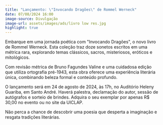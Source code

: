 ```yaml
---
title: "Lançamento: \"Invocando Dragões\" de Rommel Werneck"
date: 07/08/2024 16:00
image-source: Divulgação
image-url: assets/images/ads/livro low res.jpg
highlight: true
---
```


Embarque em uma jornada poética com "Invocando Dragões", o novo livro de Rommel Werneck. Esta coleção traz doze sonetos escritos em uma métrica rara, explorando temas clássicos, sacros, misteriosos, eróticos e mitológicos.

Com revisão métrica de Bruno Fagundes Valine e uma cuidadosa edição que utiliza ortografia pré-1943, esta obra oferece uma experiência literária única, combinando beleza formal e conteúdo profundo.

O lançamento será em 24 de agosto de 2024, às 17h, no Auditório Heleny Guariba, em Santo André. Haverá palestra, declamação do autor, sessão de autógrafos e sorteio de brindes. Adquira o seu exemplar por apenas R$ 30,00 no evento ou no site da UICLAP.

Não perca a chance de descobrir uma poesia que desperta a imaginação e resgata tradições literárias.